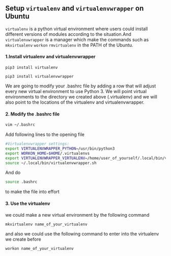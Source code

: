 ## Setup `virtualenv` and `virtualenvwrapper` on Ubuntu

`virtualenv` is a python virtual environment where users could install different versions of modules according to the situation.And `virtualenvwrapper` is a manager which make the commands such as `mkvirtualenv` `workon` `rmvirtualenv` in the PATH of the Ubuntu.

#### 1.Install virtualenv and virtualenvwrapper

```shell
pip3 install virtualenv

pip3 install virtualenvwrapper
```

We are going to modify your .bashrc file by adding a row that will adjust every new virtual environment to use Python 3. We will point virtual environments to the directory we created above (.virtualenv) and we will also point to the locations of the virtualenv and virtualenvwrapper.

#### 2. Modify the .bashrc file

```bash
vim ~/.bashrc
```

Add following lines to the opening file

```bash
#Virtualenvwrapper settings:
export VIRTUALENVWRAPPER_PYTHON=/usr/bin/python3
export WORKON_HOME=$HOME/.virtualenvs
export VIRTUALENVWRAPPER_VIRTUALENV=/home/user_of_yourself/.local/bin/virtualenv
source ~/.local/bin/virtualenvwrapper.sh
```

And do

```bash
source .bashrc
```

to make the file into effort

#### 3. Use the virtualenv

we could make a new virtual environment by the following command

```bash
mkvirtualenv name_of_your_virtualenv
```

and also we could use the following command to enter into the virtualenv we create before

```bash
workon name_of_your_virtualenv
```

